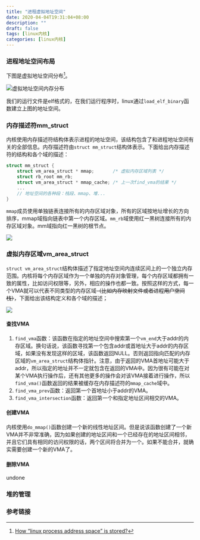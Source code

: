 ```yaml
---
title: "进程虚拟地址空间"
date: 2020-04-04T19:31:04+08:00
description: ""
draft: false
tags: [linux内核]
categories: [linux内核]
---
```




### 进程地址空间布局

下图是虚拟地址空间分布[^1]。

![虚拟地址空间内存分布](https://gitee.com/chengshuyi/scripts/raw/master/img/p803C.png)

我们的运行文件是elf格式的，在我们运行程序时，linux通过`load_elf_binary`函数建立上图的地址空间。

### 内存描述符mm_struct

内核使用内存描述符结构体表示进程的地址空间，该结构包含了和进程地址空间有关的全部信息。内存描述符由`struct mm_struct`结构体表示。下面给出内存描述符的结构和各个域的描述：

```c
struct mm_struct { 
    struct vm_area_struct * mmap; 		/* 虚拟内存区域列表 */ 
    struct rb_root mm_rb; 
    struct vm_area_struct * mmap_cache; /* 上一次find_vma的结果 */ 
	... 
    // 地址空间的各种段：栈段、mmap、堆...
}
```

`mmap`成员使用单独链表连接所有的内存区域对象，所有的区域按地址增长的方向排序，mmap域指向链表中第一个内存区域。`mm_rb`域使用红一黑树连接所有的内存区域对象。mm域指向红一黑树的根节点。

![](https://gitee.com/chengshuyi/scripts/raw/master/img/image-20200329094122782.png)



### 虚拟内存区域vm_area_struct

`struct vm_area_struct`结构体描述了指定地址空间内连续区间上的一个独立内存范围。内核将每个内存区域作为一个单独的内存对象管理，每个内存区域都拥有一致的属性，比如访问权限等，另外，相应的操作也都一致。按照这样的方式，每一个VMA就可以代表不同类型的内存区域~~（比如内存映射文件或者进程用户空间栈）~~，下面给出该结构定义和各个域的描述；

![](https://gitee.com/chengshuyi/scripts/raw/master/img/20200406175943.png)

#### 查找VMA

1. `find_vma`函数：该函数在指定的地址空间中搜索第一个`vm_end`大于addr的内存区域。换句话说，该函数寻找第一个包含addr或首地址大于addr的内存区域，如果没有发现这样的区域，该函数返回NULL。否则返回指向匹配的内存区域的`vm_area_struct`结构体指针。注意，由于返回的VMA首地址可能大于addr，所以指定的地址并不一定就包含在返回的VMA中。因为很有可能在对某个VMA执行操作后，还有其他更多的操作会对该VMA接着进行操作，所以`find_vma()`函数返回的结果被缓存在内存描述符的`mmap_cache`域中。
2. `find_vma_prev`函数：返回第一个首地址小于addr的VMA。
3. `find_vma_intersection`函数：返回第一个和指定地址区间相交的VMA。

#### 创建VMA

内核使用`do_mmap()`函数创建一个新的线性地址区间。但是说该函数创建了一个新VMA并不非常准确，因为如果创建的地址区间和一个已经存在的地址区间相邻，并且它们具有相同的访问权限的话，两个区间将合并为一个。如果不能合并，就确实需要创建一个新的VMA了。

#### 删除VMA

undone

### 堆的管理



### 参考链接

[^1]: [How “linux process address space” is stored?](https://stackoverflow.com/questions/32746996/how-linux-process-address-space-is-stored)

